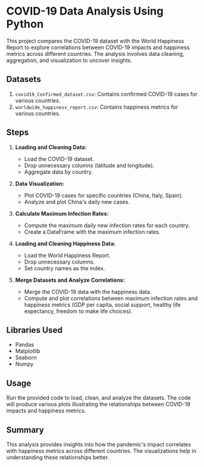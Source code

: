 # COVID-19 Data Analysis Using Python

This project compares the COVID-19 dataset with the World Happiness Report to explore correlations between COVID-19 impacts and happiness metrics across different countries. The analysis involves data cleaning, aggregation, and visualization to uncover insights.

## Datasets
1. `covid19_Confirmed_dataset.csv`: Contains confirmed COVID-19 cases for various countries.
2. `worldwide_happiness_report.csv`: Contains happiness metrics for various countries.

## Steps
1. **Loading and Cleaning Data:**
   - Load the COVID-19 dataset.
   - Drop unnecessary columns (latitude and longitude).
   - Aggregate data by country.

2. **Data Visualization:**
   - Plot COVID-19 cases for specific countries (China, Italy, Spain).
   - Analyze and plot China's daily new cases.

3. **Calculate Maximum Infection Rates:**
   - Compute the maximum daily new infection rates for each country.
   - Create a DataFrame with the maximum infection rates.

4. **Loading and Cleaning Happiness Data:**
   - Load the World Happiness Report.
   - Drop unnecessary columns.
   - Set country names as the index.

5. **Merge Datasets and Analyze Correlations:**
   - Merge the COVID-19 data with the happiness data.
   - Compute and plot correlations between maximum infection rates and happiness metrics (GDP per capita, social support, healthy life expectancy, freedom to make life choices).

## Libraries Used
- Pandas
- Matplotlib
- Seaborn
- Numpy

## Usage
Run the provided code to load, clean, and analyze the datasets. The code will produce various plots illustrating the relationships between COVID-19 impacts and happiness metrics.

## Summary
This analysis provides insights into how the pandemic's impact correlates with happiness metrics across different countries. The visualizations help in understanding these relationships better.
